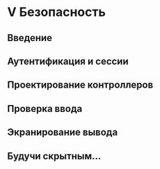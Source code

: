 # V Безопасность

## Введение

## Аутентификация и сессии

## Проектирование контроллеров

## Проверка ввода

## Экранирование вывода

## Будучи скрытным...